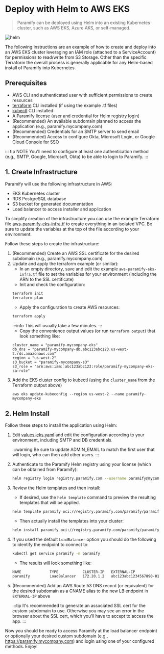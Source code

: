 # Deploy with Helm to AWS EKS
> Paramify can be deployed using Helm into an existing Kubernetes cluster, such as AWS EKS, Azure AKS, or self-managed.

![helm](/assets/hero-helm.png)

The following instructions are an example of how to create and deploy into an AWS EKS cluster leveraging an IAM role (attached to a ServiceAccount) for permissions to read/write from S3 Storage. Other than the specific Terraform the overall process is generally applicable for any Helm-based install of Paramify into Kubernetes.

## Prerequisites
- AWS CLI and authenticated user with sufficient permissions to create resources
- [terraform](https://www.terraform.io/) CLI installed (if using the example .tf files)
- [kubectl](https://kubernetes.io/docs/reference/kubectl/) CLI installed
- A Paramify license (user and credential for Helm registry login)
- (Recommended) An available subdomain planned to access the application (e.g., paramify.mycompany.com)
- (Recommended) Credentials for an SMTP server to send email
- (Recommended) Access to configure Okta, Microsoft Login, or Google Cloud Console for SSO

::: tip NOTE
You'll need to configure at least one authentication method (e.g., SMTP, Google, Microsoft, Okta) to be able to login to Paramify.
:::

## 1. Create Infrastructure
Paramify will use the following infrastructure in AWS:
- EKS Kubernetes cluster
- RDS PostgreSQL database
- S3 bucket for generated documentation
- Load balancer to access installer and application

To simplify creation of the infrastructure you can use the example Terraform file [aws-paramify-eks-infra.tf](https://github.com/paramify/support/blob/main/aws/aws-paramify-eks-infra.tf) to create everything in an isolated VPC. Be sure to update the variables at the top of the file according to your environment.

Follow these steps to create the infrastructure:
1. (Recommended) Create an AWS SSL certificate for the desired subdomain (e.g., paramify.mycompany.com)
2. Update and apply the terraform example (or similar):
    - In an empty directory, save and edit the example `aws-paramify-eks-infra.tf` file to set the variables for your environment (including the ARN to the SSL certificate)
    - Init and check the configuration:
    ```bash
    terraform init
    terraform plan
    ```
    - Apply the configuration to create AWS resources:
    ```bash
    terraform apply
    ```
    :::info
    This will usually take a few minutes.
    :::
    - Copy the convenience output values (or run `terraform output`) that look something like:
    ```
    cluster_name = "paramify-mycompany-eks"
    db_dns = "paramify-mycompany-db.abc123abc123.us-west-2.rds.amazonaws.com"
    region = "us-west-2"
    s3_bucket = "paramify-mycompany-s3"
    s3_role = "arn:aws:iam::abc123abc123:role/paramify-mycompany-eks-sa-role"
    ```
3. Add the EKS cluster config to kubectl (using the `cluster_name` from the Terraform output above)
    ```
    aws eks update-kubeconfig --region us-west-2 --name paramify-mycompany-eks
    ```

## 2. Helm Install
Follow these steps to install the application using Helm:
1. Edit [values-eks.yaml](https://github.com/paramify/support/blob/main/aws/values-eks.yaml.example) and edit the configuration according to your environment, including SMTP and DB credentials.

    :::warning
    Be sure to update ADMIN_EMAIL to match the first user that will login, who can then add other users.
    :::
2. Authenticate to the Paramify Helm registry using your license (which can be obtained from Paramify):
    ```bash
    helm registry login registry.paramify.com --username paramify@mycompany.com --password <license_id>
    ```
3. Review the Helm templates and then install:
    - If desired, use the `helm template` command to preview the resulting templates that will be applied.
    ```bash
    helm template paramify oci://registry.paramify.com/paramify/paramify --namespace paramify --values ./values-eks.yaml
    ```
    - Then actually install the templates into your cluster:
    ```bash
    helm install paramify oci://registry.paramify.com/paramify/paramify --namespace paramify --values ./values-eks.yaml
    ```
4. If you used the default `LoadBalancer` option you should do the following to identify the endpoint to connect to:
    ```bash
    kubectl get service paramify -n paramify
    ```
    - The results will look something like:
    ```bash
    NAME             TYPE           CLUSTER-IP   EXTERNAL-IP                                                 PORT(S)         AGE
    paramify         LoadBalancer   172.20.1.2   abc123abc1234567890-012345678.us-west-2.elb.amazonaws.com   443:30835/TCP   3m
    ```
5. (Recommended) Add an AWS Route 53 DNS record (or equivalent) for the desired subdomain as a CNAME alias to the new LB endpoint in `EXTERNAL-IP` above

    :::tip
    It's recommended to generate an associated SSL cert for the custom subdomain to use. Otherwise you may see an error in the browser about the SSL cert, which you'll have to accept to access the app.
    :::

Now you should be ready to access Paramify at the load balancer endpoint or optionally your desired custom subdomain (e.g., https://paramify.mycompany.com) and login using one of your configured methods. Enjoy!
